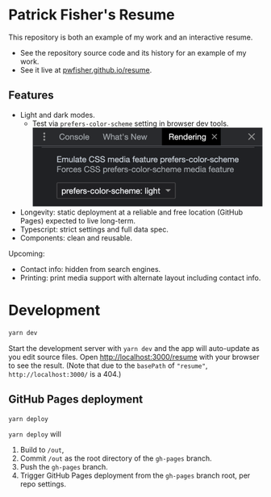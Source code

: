 # Patrick Fisher's Resume

This repository is both an example of my work and an interactive resume.

- See the repository source code and its history for an example of my work.
- See it live at <a href="https://pwfisher.github.io/resume/">pwfisher.github.io/resume</a>.

## Features

- Light and dark modes.
  - Test via `prefers-color-scheme` setting in browser dev tools.
    ![prefers-color-scheme console setting](public/prefers-color-scheme-console-setting.png)
- Longevity: static deployment at a reliable and free location (GitHub Pages) expected to live long-term.
- Typescript: strict settings and full data spec.
- Components: clean and reusable.

Upcoming:

- Contact info: hidden from search engines.
- Printing: print media support with alternate layout including contact info.

# Development

```zsh
yarn dev
```

Start the development server with `yarn dev` and the app will auto-update as you edit source files.
Open [http://localhost:3000/resume](http://localhost:3000/resume) with your browser to see the result.
(Note that due to the `basePath` of `"resume"`, `http://localhost:3000/` is a 404.)

## GitHub Pages deployment

```zsh
yarn deploy
```

`yarn deploy` will

1. Build to `/out`,
2. Commit `/out` as the root directory of the `gh-pages` branch.
3. Push the `gh-pages` branch.
4. Trigger GitHub Pages deployment from the `gh-pages` branch root, per repo settings.
